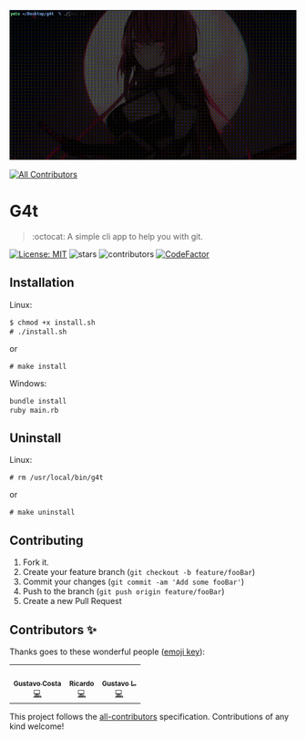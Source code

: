 ![demo](./img/demo.gif)
<!-- ALL-CONTRIBUTORS-BADGE:START - Do not remove or modify this section -->
[![All Contributors](https://img.shields.io/badge/all_contributors-3-orange.svg?style=flat-square)](#contributors-)
<!-- ALL-CONTRIBUTORS-BADGE:END -->

# G4t
> :octocat: A simple cli app to help you with git.

[![License: MIT](https://img.shields.io/badge/License-MIT-yellow.svg)](https://opensource.org/licenses/MIT)
![stars](https://img.shields.io/github/stars/freazesss/g4t.svg)
![contributors](https://img.shields.io/github/contributors/freazesss/g4t.svg)
[![CodeFactor](https://www.codefactor.io/repository/github/freazesss/g4t/badge/master)](https://www.codefactor.io/repository/github/freazesss/g4t/overview/master)

## Installation

Linux:

```ascii
$ chmod +x install.sh
# ./install.sh
```

or

```ascii
# make install
```

Windows:

```ascii
bundle install
ruby main.rb
```

## Uninstall

Linux:

```ascii
# rm /usr/local/bin/g4t
```

or

```ascii
# make uninstall
```

## Contributing

1. Fork it.
2. Create your feature branch (`git checkout -b feature/fooBar`)
3. Commit your changes (`git commit -am 'Add some fooBar'`)
4. Push to the branch (`git push origin feature/fooBar`)
5. Create a new Pull Request

## Contributors ✨

Thanks goes to these wonderful people ([emoji key](https://allcontributors.org/docs/en/emoji-key)):

<!-- ALL-CONTRIBUTORS-LIST:START - Do not remove or modify this section -->
<!-- prettier-ignore-start -->
<!-- markdownlint-disable -->
<table>
  <tr>
    <td align="center"><a href="https://github.com/skorp1o"><img src="https://avatars2.githubusercontent.com/u/66979446?v=4" width="100px;" alt=""/><br /><sub><b>Gustavo Costa</b></sub></a><br /><a href="https://github.com/freazesss/g4t/commits?author=skorp1o" title="Code">💻</a></td>
    <td align="center"><a href="https://github.com/yatoxpl"><img src="https://avatars0.githubusercontent.com/u/69571981?v=4" width="100px;" alt=""/><br /><sub><b>Ricardo</b></sub></a><br /><a href="https://github.com/freazesss/g4t/commits?author=yatoxpl" title="Code">💻</a></td>
    <td align="center"><a href="http://freazesss.netlify.app"><img src="https://avatars3.githubusercontent.com/u/60306241?v=4" width="100px;" alt=""/><br /><sub><b>Gustavo L.</b></sub></a><br /><a href="https://github.com/freazesss/g4t/commits?author=freazesss" title="Code">💻</a></td>
  </tr>
</table>

<!-- markdownlint-enable -->
<!-- prettier-ignore-end -->
<!-- ALL-CONTRIBUTORS-LIST:END -->

This project follows the [all-contributors](https://github.com/all-contributors/all-contributors) specification. Contributions of any kind welcome!